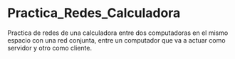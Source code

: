 # Practica_Redes_Calculadora
Practica de redes de una calculadora entre dos computadoras en el mismo espacio con una red conjunta, entre un computador que va a actuar como servidor y otro como cliente.
